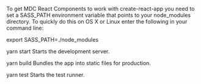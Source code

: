 To get MDC React Components to work with create-react-app you need to set a SASS_PATH environment variable that points to your node_modules directory. To quickly do this on OS X or Linux enter the following in your command line:

export SASS_PATH=./node_modules

yarn start
  Starts the development server.

yarn build
  Bundles the app into static files for production.

yarn test
  Starts the test runner.